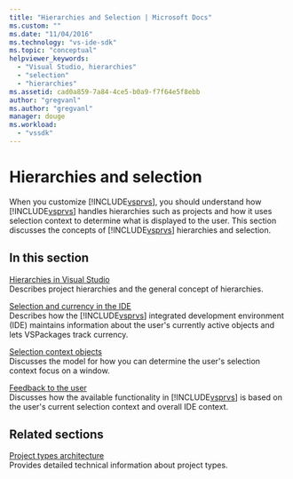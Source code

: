 ```yaml
---
title: "Hierarchies and Selection | Microsoft Docs"
ms.custom: ""
ms.date: "11/04/2016"
ms.technology: "vs-ide-sdk"
ms.topic: "conceptual"
helpviewer_keywords: 
  - "Visual Studio, hierarchies"
  - "selection"
  - "hierarchies"
ms.assetid: cad0a859-7a84-4ce5-b0a9-f7f64e5f8ebb
author: "gregvanl"
ms.author: "gregvanl"
manager: douge
ms.workload: 
  - "vssdk"
---
```

# Hierarchies and selection
When you customize [!INCLUDE[vsprvs](../../code-quality/includes/vsprvs_md.md)], you should understand how [!INCLUDE[vsprvs](../../code-quality/includes/vsprvs_md.md)] handles hierarchies such as projects and how it uses selection context to determine what is displayed to the user. This section discusses the concepts of [!INCLUDE[vsprvs](../../code-quality/includes/vsprvs_md.md)] hierarchies and selection.  
  
## In this section  
 [Hierarchies in Visual Studio](../../extensibility/internals/hierarchies-in-visual-studio.md)  
 Describes project hierarchies and the general concept of hierarchies.  
  
 [Selection and currency in the IDE](../../extensibility/internals/selection-and-currency-in-the-ide.md)  
 Describes how the [!INCLUDE[vsprvs](../../code-quality/includes/vsprvs_md.md)] integrated development environment (IDE) maintains information about the user's currently active objects and lets VSPackages track currency.  
  
 [Selection context objects](../../extensibility/internals/selection-context-objects.md)  
 Discusses the model for how you can determine the user's selection context focus on a window.  
  
 [Feedback to the user](../../extensibility/internals/feedback-to-the-user.md)  
 Discusses how the available functionality in [!INCLUDE[vsprvs](../../code-quality/includes/vsprvs_md.md)] is based on the user's current selection context and overall IDE context.  
  
## Related sections  
 [Project types architecture](../../extensibility/internals/project-types-architecture.md)  
 Provides detailed technical information about project types.